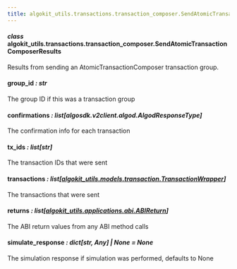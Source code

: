 ```yaml
---
title: algokit_utils.transactions.transaction_composer.SendAtomicTransactionComposerResults
---
```

#### *class* algokit_utils.transactions.transaction_composer.SendAtomicTransactionComposerResults

Results from sending an AtomicTransactionComposer transaction group.

#### group_id *: str*

The group ID if this was a transaction group

#### confirmations *: list[algosdk.v2client.algod.AlgodResponseType]*

The confirmation info for each transaction

#### tx_ids *: list[str]*

The transaction IDs that were sent

#### transactions *: list[[algokit_utils.models.transaction.TransactionWrapper](/reference/algokit-utils-py/api/models/transaction/transactionwrapper/#algokit_utils.models.transaction.TransactionWrapper)]*

The transactions that were sent

#### returns *: list[[algokit_utils.applications.abi.ABIReturn](/reference/algokit-utils-py/api/applications/abi/abireturn/#algokit_utils.applications.abi.ABIReturn)]*

The ABI return values from any ABI method calls

#### simulate_response *: dict[str, Any] | None* *= None*

The simulation response if simulation was performed, defaults to None